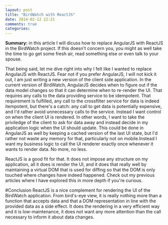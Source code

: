 ```yaml
---
layout: post
title: "BirdWatch with ReactJS"
date: 2014-02-12 22:21
comments: true
categories: 
---
```

**Summary:** in this article I will dicuss how to replace AngularJS with ReactJS in the BirdWatch project. If this doesn't concern you, you might as well take the time to go get some fresh air, read something else or even talk to your spouse. 

That being said, let me dive right into why I felt like I wanted to replace AngularJS with ReactJS. Fear not if you prefer AngularJS, I will not kick it out, I am just writing a new version of the client side application. In the current version of BirdWatch, AngularJS decides when to figure out if the data model changes so that it can determine when to re-render the UI. That requires any calls to the data providing service to be idempotent. That requirement is fulfilled, any call to the crossfilter service for data is indeed itempotent, but there's a catch: any call to get data is potentially expensive, and I'd rather avoid unnecessary calls to the service. Instead I want control on when the client UI is rendered. In other words, I want to take the priviledge of the client to ask for data away and instead decide in my application logic when the UI should update. This could be done in AngularJS as well by keeping a cached version of the last UI state, but I'd rather not waste any memory for that, particularly not on mobile.Instead I want my business logic to call the UI renderer exactly once whenever it wants to render data. No more, no less. 

ReactJS is a good fit for that. It does not impose any structure on my application, all it does is render the UI, and it does that really well by maintaining a virtual DOM that is used for diffing so that the DOM is only touched where changes have indeed happened. Check out my previous articles where I have explored this in more depth if you're curious.


#Conclusion
ReactJS is a nice complement for rendering the UI of the BirdWatch application. From bird's-eye view, it is really nothing more than a function that accepts data and that a DOM representation in line with the provided data as a side effect. It does the rendering in a very efficient way and it is low-maintenance, it does not want any more attention than the call necessary to inform it about data changes.

